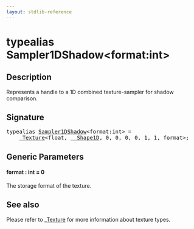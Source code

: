 ```yaml
---
layout: stdlib-reference
---
```


# typealias Sampler1DShadow\<format:int\>

## Description

Represents a handle to a 1D combined texture-sampler for shadow comparison.

## Signature

<pre>
<span class='code_keyword'>typealias</span> <a href=".html" class="code_type">Sampler1DShadow</a>&lt;format:<span class="code_keyword">int</span>&gt; = 
    <a href="../0texture-01/index.html" class="code_type">_Texture</a>&lt;<span class="code_keyword">float</span>, <a href="../0_shape1d-028/index.html" class="code_type">__Shape1D</a>, 0, 0, 0, 0, 1, 1, format&gt;;
</pre>

## Generic Parameters

####  <a id="decl-format"></a>format  : int = 0
The storage format of the texture.


## See also

Please refer to <span class='code'><a href="../0texture-01/index.html" class="code_type">_Texture</a></span> for more information about texture types.


